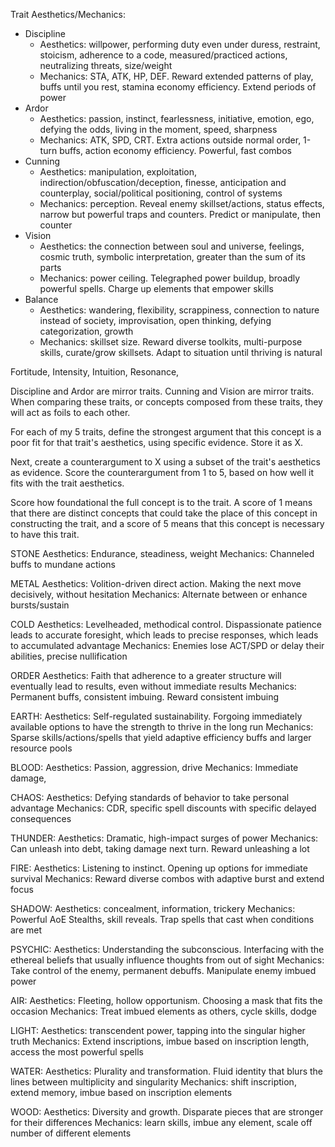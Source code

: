 Trait Aesthetics/Mechanics: 
- Discipline 
	- Aesthetics: willpower, performing duty even under duress, restraint, stoicism, adherence to a code, measured/practiced actions, neutralizing threats, size/weight
    - Mechanics: STA, ATK, HP, DEF. Reward extended patterns of play, buffs until you rest, stamina economy efficiency. Extend periods of power
- Ardor 
	- Aesthetics: passion, instinct, fearlessness, initiative, emotion, ego, defying the odds, living in the moment, speed, sharpness
	- Mechanics: ATK, SPD, CRT. Extra actions outside normal order, 1-turn buffs, action economy efficiency. Powerful, fast combos 
- Cunning 
	- Aesthetics: manipulation, exploitation, indirection/obfuscation/deception, finesse, anticipation and counterplay, social/political positioning, control of systems
	- Mechanics: perception. Reveal enemy skillset/actions, status effects, narrow but powerful traps and counters. Predict or manipulate, then counter 
- Vision 
	- Aesthetics: the connection between soul and universe, feelings, cosmic truth, symbolic interpretation, greater than the sum of its parts
	- Mechanics: power ceiling. Telegraphed power buildup, broadly powerful spells. Charge up elements that empower skills
- Balance 
	- Aesthetics: wandering, flexibility, scrappiness, connection to nature instead of society, improvisation, open thinking, defying categorization, growth
	- Mechanics: skillset size. Reward diverse toolkits, multi-purpose skills, curate/grow skillsets. Adapt to situation until thriving is natural

Fortitude, Intensity, Intuition, Resonance, 

Discipline and Ardor are mirror traits. Cunning and Vision are mirror traits. When comparing these traits, or concepts composed from these traits, they will act as foils to each other.

For each of my 5 traits, define the strongest argument that this concept is a poor fit for that trait's aesthetics, using specific evidence. Store it as X.

Next, create a counterargument to X using a subset of the trait's aesthetics as evidence. Score the counterargument from 1 to 5, based on how well it fits with the trait aesthetics.

Score how foundational the full concept is to the trait. A score of 1 means that there are distinct concepts that could take the place of this concept in constructing the trait, and a score of 5 means that this concept is necessary to have this trait.

STONE
Aesthetics: Endurance, steadiness, weight
Mechanics: Channeled buffs to mundane actions

METAL
Aesthetics: Volition-driven direct action. Making the next move decisively, without hesitation
Mechanics: Alternate between or enhance bursts/sustain

COLD
Aesthetics: Levelheaded, methodical control. Dispassionate patience leads to accurate foresight, which leads to precise responses, which leads to accumulated advantage
Mechanics: Enemies lose ACT/SPD or delay their abilities, precise nullification

ORDER
Aesthetics: Faith that adherence to a greater structure will eventually lead to results, even without immediate results
Mechanics: Permanent buffs, consistent imbuing. Reward consistent imbuing

EARTH:
Aesthetics: Self-regulated sustainability. Forgoing immediately available options to have the strength to thrive in the long run
Mechanics: Sparse skills/actions/spells that yield adaptive efficiency buffs and larger resource pools

BLOOD:
Aesthetics: Passion, aggression, drive
Mechanics: Immediate damage, 

CHAOS:
Aesthetics: Defying standards of behavior to take personal advantage
Mechanics: CDR, specific spell discounts with specific delayed consequences

THUNDER:
Aesthetics: Dramatic, high-impact surges of power
Mechanics: Can unleash into debt, taking damage next turn. Reward unleashing a lot

FIRE: 
Aesthetics: Listening to instinct. Opening up options for immediate survival
Mechanics: Reward diverse combos with adaptive burst and extend focus

SHADOW:
Aesthetics: concealment, information, trickery
Mechanics: Powerful AoE Stealths, skill reveals. Trap spells that cast when conditions are met

PSYCHIC:
Aesthetics: Understanding the subconscious. Interfacing with the ethereal beliefs that usually influence thoughts from out of sight
Mechanics: Take control of the enemy, permanent debuffs. Manipulate enemy imbued power

AIR:
Aesthetics: Fleeting, hollow opportunism. Choosing a mask that fits the occasion
Mechanics: Treat imbued elements as others, cycle skills, dodge

LIGHT:
Aesthetics: transcendent power, tapping into the singular higher truth
Mechanics: Extend inscriptions, imbue based on inscription length, access the most powerful spells

WATER:
Aesthetics: Plurality and transformation. Fluid identity that blurs the lines between multiplicity and singularity
Mechanics: shift inscription, extend memory, imbue based on inscription elements

WOOD:
Aesthetics: Diversity and growth. Disparate pieces that are stronger for their differences
Mechanics: learn skills, imbue any element, scale off number of different elements